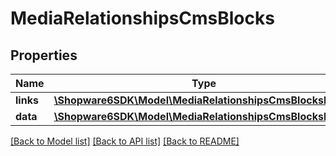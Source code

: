 # MediaRelationshipsCmsBlocks

## Properties
Name | Type | Description | Notes
------------ | ------------- | ------------- | -------------
**links** | [**\Shopware6SDK\Model\MediaRelationshipsCmsBlocksLinks**](MediaRelationshipsCmsBlocksLinks.md) |  | [optional] 
**data** | [**\Shopware6SDK\Model\MediaRelationshipsCmsBlocksData[]**](MediaRelationshipsCmsBlocksData.md) |  | [optional] 

[[Back to Model list]](../../README.md#documentation-for-models) [[Back to API list]](../../README.md#documentation-for-api-endpoints) [[Back to README]](../../README.md)


